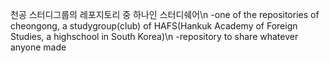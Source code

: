 천공 스터디그룹의 레포지토리 중 하나인 스터디쉐어\n
-one of the repositories of cheongong, a studygroup(club) of HAFS(Hankuk Academy of Foreign Studies, a highschool in South Korea)\n
-repository to share whatever anyone made
